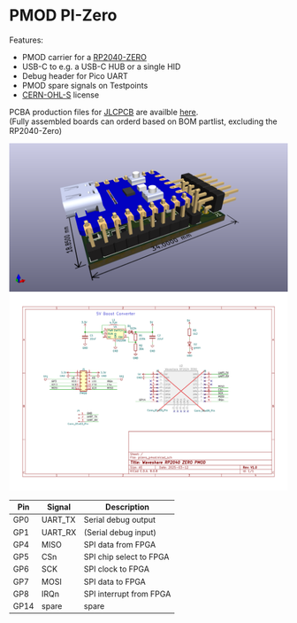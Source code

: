# PMOD PI-Zero

Features:
* PMOD carrier for a [RP2040-ZERO](https://www.waveshare.com/wiki/RP2040-Zero)
* USB-C to e.g. a USB-C HUB or a single HID
* Debug header for Pico UART
* PMOD spare signals on Testpoints
* [CERN-OHL-S](https://cern-ohl.web.cern.ch/home) license

PCBA production files for [JLCPCB](https://jlcpcb.com) are availble [here](production).  
(Fully assembled boards can orderd based on BOM partlist, excluding the RP2040-Zero)  

![PNG](pizero_pmod_3d.png)  
![PNG](pizero_pmod_scm.png)  

| Pin | Signal   | Description |
|-----|----------|---------------------|
| GP0 | UART_TX  | Serial debug output |
| GP1 | UART_RX  | (Serial debug input)|
| GP4 | MISO     | SPI data from FPGA |
| GP5 | CSn      | SPI chip select to FPGA |
| GP6 | SCK      | SPI clock to FPGA   |
| GP7 | MOSI     | SPI data to FPGA    |
| GP8 | IRQn     | SPI interrupt from FPGA |
| GP14| spare    | spare               |

